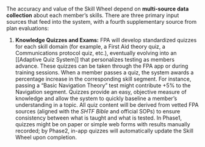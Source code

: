 The accuracy and value of the Skill Wheel depend on **multi-source data collection** about each member’s skills. There are three primary input sources that feed into the system, with a fourth supplementary source from plan evaluations:  
1. **Knowledge Quizzes and Exams:** FPA will develop standardized quizzes for each skill domain (for example, a First Aid theory quiz, a Communications protocol quiz, etc.), eventually evolving into an [[Adaptive Quiz System]] that personalizes testing as members advance. These quizzes can be taken through the FPA app or during training sessions. When a member passes a quiz, the system awards a percentage increase in the corresponding skill segment. For instance, passing a “Basic Navigation Theory” test might contribute +5% to the Navigation segment. Quizzes provide an easy, objective measure of knowledge and allow the system to quickly baseline a member’s understanding in a topic. All quiz content will be derived from vetted FPA sources (aligned with the _SHTF Bible_ and official SOPs) to ensure consistency between what is taught and what is tested. In Phase1, quizzes might be on paper or simple web forms with results manually recorded; by Phase2, in-app quizzes will automatically update the Skill Wheel upon completion.